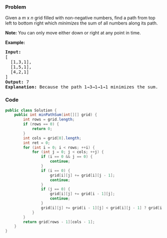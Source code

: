 ### Problem
<p>Given a <em>m</em> x <em>n</em> grid filled with non-negative numbers, find a path from top left to bottom right which <em>minimizes</em> the sum of all numbers along its path.</p>

<p><strong>Note:</strong> You can only move either down or right at any point in time.</p>

<p><strong>Example:</strong></p>

<pre>
<strong>Input:</strong>
[
&nbsp; [1,3,1],
  [1,5,1],
  [4,2,1]
]
<strong>Output:</strong> 7
<strong>Explanation:</strong> Because the path 1&rarr;3&rarr;1&rarr;1&rarr;1 minimizes the sum.
</pre>


### Code
```java
public class Solution {
    public int minPathSum(int[][] grid) {
        int rows = grid.length;
        if (rows == 0) {
            return 0;
        }
        int cols = grid[0].length;
        int ret = 0;
        for (int i = 0; i < rows; ++i) {
            for (int j = 0; j < cols; ++j) {
                if (i == 0 && j == 0) {
                    continue;
                }
                if (i == 0) {
                    grid[i][j] += grid[i][j - 1];
                    continue;
                }
                if (j == 0) {
                    grid[i][j] += grid[i - 1][j];
                    continue;
                }
                grid[i][j] += grid[i - 1][j] < grid[i][j - 1] ? grid[i - 1][j] : grid[i][j - 1];
            }
        }
        return grid[rows - 1][cols - 1];
    }
}
```
